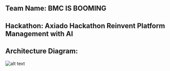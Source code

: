 ## Team Name: BMC IS BOOMING

## Hackathon: Axiado Hackathon Reinvent Platform Management with AI

## Architecture Diagram:

![alt text](https://github.com/Axiado-Hackathon/axiado-hackathon-repo-bmc-is-booming/blob/main/AxiadoHackathonArchitecture.png)
